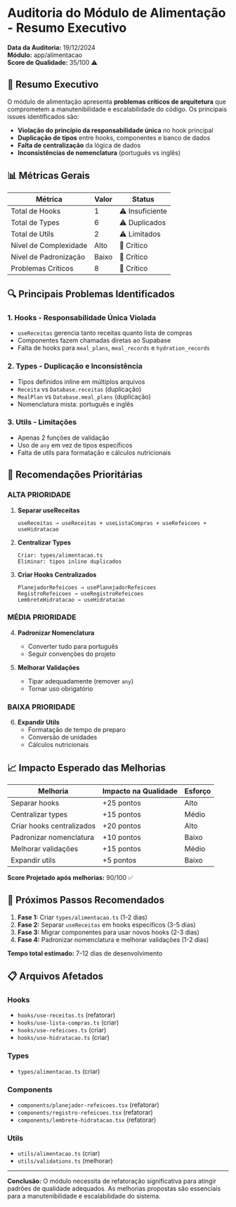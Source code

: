 # Auditoria do Módulo de Alimentação - Resumo Executivo

**Data da Auditoria:** 19/12/2024  
**Módulo:** app/alimentacao  
**Score de Qualidade:** 35/100 ⚠️

## 🎯 Resumo Executivo

O módulo de alimentação apresenta **problemas críticos de arquitetura** que comprometem a manutenibilidade e escalabilidade do código. Os principais issues identificados são:

- **Violação do princípio da responsabilidade única** no hook principal
- **Duplicação de tipos** entre hooks, componentes e banco de dados
- **Falta de centralização** da lógica de dados
- **Inconsistências de nomenclatura** (português vs inglês)

## 📊 Métricas Gerais

| Métrica | Valor | Status |
|---------|-------|--------|
| Total de Hooks | 1 | ⚠️ Insuficiente |
| Total de Types | 6 | ⚠️ Duplicados |
| Total de Utils | 2 | ⚠️ Limitados |
| Nível de Complexidade | Alto | 🔴 Crítico |
| Nível de Padronização | Baixo | 🔴 Crítico |
| Problemas Críticos | 8 | 🔴 Crítico |

## 🔍 Principais Problemas Identificados

### 1. **Hooks - Responsabilidade Única Violada**
- `useReceitas` gerencia tanto receitas quanto lista de compras
- Componentes fazem chamadas diretas ao Supabase
- Falta de hooks para `meal_plans`, `meal_records` e `hydration_records`

### 2. **Types - Duplicação e Inconsistência**
- Tipos definidos inline em múltiplos arquivos
- `Receita` vs `Database.receitas` (duplicação)
- `MealPlan` vs `Database.meal_plans` (duplicação)
- Nomenclatura mista: português e inglês

### 3. **Utils - Limitações**
- Apenas 2 funções de validação
- Uso de `any` em vez de tipos específicos
- Falta de utils para formatação e cálculos nutricionais

## 🚨 Recomendações Prioritárias

### **ALTA PRIORIDADE**

1. **Separar useReceitas**
   ```
   useReceitas → useReceitas + useListaCompras + useRefeicoes + useHidratacao
   ```

2. **Centralizar Types**
   ```
   Criar: types/alimentacao.ts
   Eliminar: tipos inline duplicados
   ```

3. **Criar Hooks Centralizados**
   ```
   PlanejadorRefeicoes → usePlanejadorRefeicoes
   RegistroRefeicoes → useRegistroRefeicoes  
   LembreteHidratacao → useHidratacao
   ```

### **MÉDIA PRIORIDADE**

4. **Padronizar Nomenclatura**
   - Converter tudo para português
   - Seguir convenções do projeto

5. **Melhorar Validações**
   - Tipar adequadamente (remover `any`)
   - Tornar uso obrigatório

### **BAIXA PRIORIDADE**

6. **Expandir Utils**
   - Formatação de tempo de preparo
   - Conversão de unidades
   - Cálculos nutricionais

## 📈 Impacto Esperado das Melhorias

| Melhoria | Impacto na Qualidade | Esforço |
|----------|---------------------|---------|
| Separar hooks | +25 pontos | Alto |
| Centralizar types | +15 pontos | Médio |
| Criar hooks centralizados | +20 pontos | Alto |
| Padronizar nomenclatura | +10 pontos | Baixo |
| Melhorar validações | +15 pontos | Médio |
| Expandir utils | +5 pontos | Baixo |

**Score Projetado após melhorias:** 90/100 ✅

## 🎯 Próximos Passos Recomendados

1. **Fase 1:** Criar `types/alimentacao.ts` (1-2 dias)
2. **Fase 2:** Separar `useReceitas` em hooks específicos (3-5 dias)
3. **Fase 3:** Migrar componentes para usar novos hooks (2-3 dias)
4. **Fase 4:** Padronizar nomenclatura e melhorar validações (1-2 dias)

**Tempo total estimado:** 7-12 dias de desenvolvimento

## 📋 Arquivos Afetados

### Hooks
- `hooks/use-receitas.ts` (refatorar)
- `hooks/use-lista-compras.ts` (criar)
- `hooks/use-refeicoes.ts` (criar)
- `hooks/use-hidratacao.ts` (criar)

### Types
- `types/alimentacao.ts` (criar)

### Components
- `components/planejador-refeicoes.tsx` (refatorar)
- `components/registro-refeicoes.tsx` (refatorar)
- `components/lembrete-hidratacao.tsx` (refatorar)

### Utils
- `utils/alimentacao.ts` (criar)
- `utils/validations.ts` (melhorar)

---

**Conclusão:** O módulo necessita de refatoração significativa para atingir padrões de qualidade adequados. As melhorias propostas são essenciais para a manutenibilidade e escalabilidade do sistema.